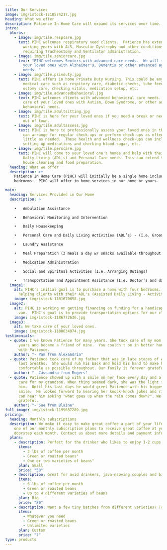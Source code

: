 ```yaml
---
title: Our Services
image: img/istock-1218574217.jpg
heading: What we offer
description: Patience In Home Care will expand its services over time.
intro:
  blurbs:
    - image: img/tile.respcare.jpg
      text: PIHC welcomes respiratory need clients.  Patience has extensive experience
        working years with ALS, Muscular Dystrophy and other conditions
        requiring Tracheostomy and Ventilator administration.
    - image: img/tile.seniorcare.jpg
      text: "PIHC welcomes Seniors with advanced care needs.  We will take care of
        your loved ones with Alzheimer's, Dementia or other advanced age related
        needs. "
    - image: img/tile.privduty.jpg
      text: PIHC offers in home Private Duty Nursing. This could be any type of client
        medical care such as respitory care, diabetic checks, tube feeding,
        ostomy care, checking vitals, medication setup, etc.
    - image: img/tile.advancedbehavioral.jpg
      text: PIHC welcomes clients with advanced behavioral care needs. We will take
        care of your loved ones with Autism, Down Syndrome, or other advanced
        behavioral needs.
    - image: img/tile.adultsitting.jpg
      text: PIHC is here for your loved ones if you need a break or need to work or go
        out of town.
    - image: img/tile.adultassess.jpg
      text: PIHC is here to professionally assess your loved ones in their home and
        can arrange for regular check-ups or perform check-ups as often or as
        little as needed.  These health and wellness check-ups can include
        setting up medications and checking blood sugar, etc.
    - image: img/tile.perscare.jpg
      text: PIHC will come to your loved one's homes and help with their Activities of
        Daliy Living (ADL's) and Personal Care needs. This can extend to light
        house cleaning and food preparation.
  heading: What we offer
  description: >+
    Patience In Home Care (PIHC) will initially be a single home including four
    bedrooms.  PIHC will offer in home services in our home or yours.

main:
  heading: Services Provided in Our Home
  description: >
    
    •	Ambulation Assistance

    •	Behavioral Monitoring and Intervention

    •	Daily Housekeeping

    •	Personal Care and Daily Living Activities (ADL’s) - (I.e. Grooming)

    •	Laundry Assistance

    •	Meal Preparation (3 meals a day w/ snacks available throughout day)

    •	Medication Administration

    •	Social and Spiritual Activities (I.e. Arranging Outings)

    •	Transportation and Appointment Assistance (I.e. Doctor’s and day program appointments, social outings, etc.) 
  image1:
    alt: PIHC's initial goal is to purchase a home with four bedrooms.  We will be
      helping clients with their ADL's (Assisted Daily Living - Activities).
    image: img/istock-1181670698.jpg
  image2:
    alt: PIHC is working on getting financing on funding for a handicap accessible
      van.  PIHC's goal is to provide transportation options for our clients.
    image: img/istock-1186772636.jpg
  image3:
    alt: We take care of your loved ones.
    image: img/istock-1180634974.jpg
testimonials:
  - quote: I've known Patience for many years. She took care of my mom in her later
      years and became a friend of mine.  You couldn't be in better hands than
      with Patience.
    author: "- Pam from Alexandria"
  - quote: Patience took care of my father that was in late stages of ALS until his
      last breaths.  She would rub his back and hold his hand to make him as
      comfortable as possible throughout. Our family is forever grateful.
    author: "- Cassandra from Rogers"
  - quote: Patience showed up with a smile on her face every day and a big heart to
      care for my grandson. When thing seemed dark, she was the light for
      him.  Until his last days he would greet Patience with his biggest
      smile.  He looked forward to hearing her knock-knock jokes and riddles.  I
      can hear him asking "what goes up when the rain comes down?". We are
      grateful.
    author: "- Sue from Blaine"
full_image: img/istock-1199687289.jpg
pricing:
  heading: Monthly subscriptions
  description: We make it easy to make great coffee a part of your life. Choose
    one of our monthly subscription plans to receive great coffee at your
    doorstep each month. Contact us about more details and payment info.
  plans:
    - description: Perfect for the drinker who likes to enjoy 1-2 cups per day.
      items:
        - 3 lbs of coffee per month
        - Green or roasted beans"
        - One or two varieties of beans"
      plan: Small
      price: "50"
    - description: Great for avid drinkers, java-nsoving couples and bigger crowds
      items:
        - 6 lbs of coffee per month
        - Green or roasted beans
        - Up to 4 different varieties of beans
      plan: Big
      price: "80"
    - description: Want a few tiny batches from different varieties? Try our custom plan
      items:
        - Whatever you need
        - Green or roasted beans
        - Unlimited varieties
      plan: Custom
      price: "?"
type: products
---
```


